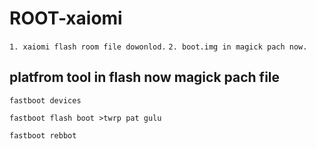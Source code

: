 # ROOT-xaiomi
``` 1. xaiomi flash room file dowonlod. ```
``` 2. boot.img in magick pach now. ```


## platfrom tool in flash now magick pach file

    fastboot devices 

    fastboot flash boot >twrp pat gulu
    
    fastboot rebbot
